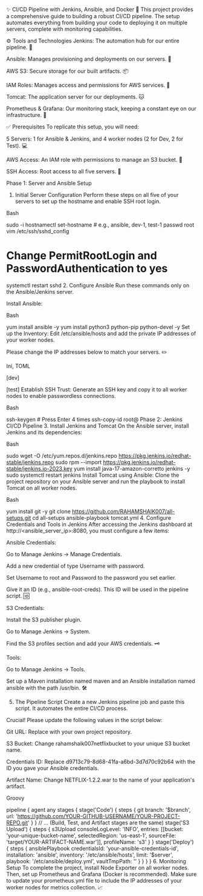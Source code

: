 ✨ CI/CD Pipeline with Jenkins, Ansible, and Docker 🐳
This project provides a comprehensive guide to building a robust CI/CD pipeline. The setup automates everything from building your code to deploying it on multiple servers, complete with monitoring capabilities.

⚙️ Tools and Technologies
Jenkins: The automation hub for our entire pipeline. 🧠

Ansible: Manages provisioning and deployments on our servers. 🤖

AWS S3: Secure storage for our built artifacts. 📦

IAM Roles: Manages access and permissions for AWS services. 🔐

Tomcat: The application server for our deployments. 🐱

Prometheus & Grafana: Our monitoring stack, keeping a constant eye on our infrastructure. 👀

✅ Prerequisites
To replicate this setup, you will need:

5 Servers: 1 for Ansible & Jenkins, and 4 worker nodes (2 for Dev, 2 for Test). 💻

AWS Access: An IAM role with permissions to manage an S3 bucket. 🔑

SSH Access: Root access to all five servers. 🚪

Phase 1: Server and Ansible Setup
1. Initial Server Configuration
Perform these steps on all five of your servers to set up the hostname and enable SSH root login.

Bash

sudo -i
hostnamectl set-hostname <desired-hostname> # e.g., ansible, dev-1, test-1
passwd root
vim /etc/ssh/sshd_config
# Change PermitRootLogin and PasswordAuthentication to yes
systemctl restart sshd
2. Configure Ansible
Run these commands only on the Ansible/Jenkins server.

Install Ansible:

Bash

yum install ansible -y
yum install python3 python-pip python-devel -y
Set up the Inventory:
Edit /etc/ansible/hosts and add the private IP addresses of your worker nodes.

Please change the IP addresses below to match your servers. ✏️

Ini, TOML

[dev]
<private-ip-of-dev-1>
<private-ip-of-dev-2>

[test]
<private-ip-of-test-1>
<private-ip-of-test-2>
Establish SSH Trust:
Generate an SSH key and copy it to all worker nodes to enable passwordless connections.

Bash

ssh-keygen # Press Enter 4 times
ssh-copy-id root@<private-ip-of-worker-node>
Phase 2: Jenkins CI/CD Pipeline
3. Install Jenkins and Tomcat
On the Ansible server, install Jenkins and its dependencies:

Bash

sudo wget -O /etc/yum.repos.d/jenkins.repo https://pkg.jenkins.io/redhat-stable/jenkins.repo
sudo rpm --import https://pkg.jenkins.io/redhat-stable/jenkins.io-2023.key
yum install java-17-amazon-corretto jenkins -y
sudo systemctl restart jenkins
Install Tomcat using Ansible:
Clone the project repository on your Ansible server and run the playbook to install Tomcat on all worker nodes.

Bash

yum install git -y
git clone https://github.com/RAHAMSHAIK007/all-setups.git
cd all-setups
ansible-playbook tomcat.yml
4. Configure Credentials and Tools in Jenkins
After accessing the Jenkins dashboard at http://<ansible_server_ip>:8080, you must configure a few items:

Ansible Credentials:

Go to Manage Jenkins -> Manage Credentials.

Add a new credential of type Username with password.

Set Username to root and Password to the password you set earlier.

Give it an ID (e.g., ansible-root-creds). This ID will be used in the pipeline script. 🆔

S3 Credentials:

Install the S3 publisher plugin.

Go to Manage Jenkins -> System.

Find the S3 profiles section and add your AWS credentials. 🗝️

Tools:

Go to Manage Jenkins -> Tools.

Set up a Maven installation named maven and an Ansible installation named ansible with the path /usr/bin. 🛠️

5. The Pipeline Script
Create a new Jenkins pipeline job and paste this script. It automates the entire CI/CD process.

Crucial! Please update the following values in the script below:

Git URL: Replace with your own project repository.

S3 Bucket: Change rahamshaik007netflixbucket to your unique S3 bucket name.

Credentials ID: Replace d9713c79-8d68-41fa-a6bd-3d7d70c92b64 with the ID you gave your Ansible credentials.

Artifact Name: Change NETFLIX-1.2.2.war to the name of your application's artifact.

Groovy

pipeline {
    agent any
    stages {
        stage('Code') {
            steps {
                git branch: '$branch', url: 'https://github.com/YOUR-GITHUB-USERNAME/YOUR-PROJECT-REPO.git'
            }
        }
        // ... (Build, Test, and Artifact stages are the same)
        stage('S3 Upload') {
            steps {
                s3Upload consoleLogLevel: 'INFO', entries: [[bucket: 'your-unique-bucket-name', selectedRegion: 'us-east-1', sourceFile: 'target/YOUR-ARTIFACT-NAME.war']], profileName: 's3'
            }
        }
        stage('Deploy') {
            steps {
                ansiblePlaybook credentialsId: 'your-ansible-credentials-id', installation: 'ansible', inventory: '/etc/ansible/hosts', limit: '$server', playbook: '/etc/ansible/deploy.yml', vaultTmpPath: ''
            }
        }
    }
}
6. Monitoring Setup
To complete the project, install Node Exporter on all worker nodes. Then, set up Prometheus and Grafana (Docker is recommended). Make sure to update your prometheus.yml file to include the IP addresses of your worker nodes for metrics collection. 📈
